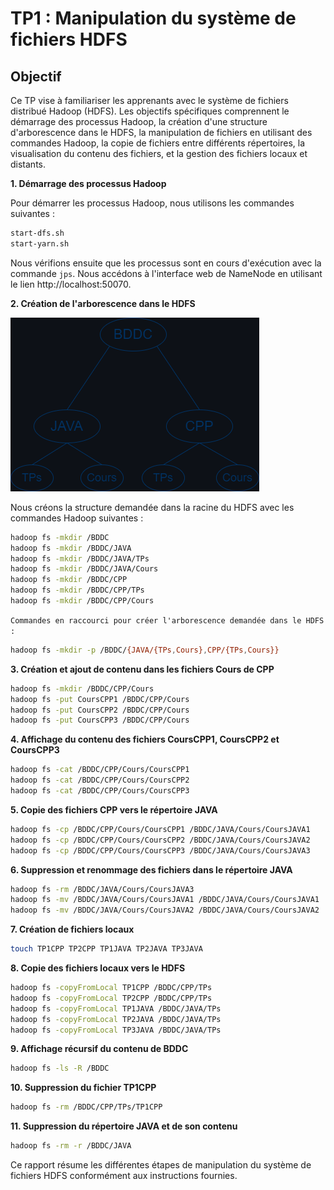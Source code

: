 # TP1 : Manipulation du système de fichiers HDFS

## Objectif 
Ce TP vise à familiariser les apprenants avec le système de fichiers distribué Hadoop (HDFS). Les objectifs spécifiques comprennent le démarrage des processus Hadoop, la création d'une structure d'arborescence dans le HDFS, la manipulation de fichiers en utilisant des commandes Hadoop, la copie de fichiers entre différents répertoires, la visualisation du contenu des fichiers, et la gestion des fichiers locaux et distants.

**1. Démarrage des processus Hadoop**

Pour démarrer les processus Hadoop, nous utilisons les commandes suivantes :

```bash
start-dfs.sh
start-yarn.sh
```

Nous vérifions ensuite que les processus sont en cours d'exécution avec la commande `jps`. Nous accédons à l'interface web de NameNode en utilisant le lien http://localhost:50070.

**2. Création de l'arborescence dans le HDFS**

![Arbre](assets/arbre.png)

Nous créons la structure demandée dans la racine du HDFS avec les commandes Hadoop suivantes :

```bash
hadoop fs -mkdir /BDDC
hadoop fs -mkdir /BDDC/JAVA
hadoop fs -mkdir /BDDC/JAVA/TPs
hadoop fs -mkdir /BDDC/JAVA/Cours
hadoop fs -mkdir /BDDC/CPP
hadoop fs -mkdir /BDDC/CPP/TPs
hadoop fs -mkdir /BDDC/CPP/Cours
```
`Commandes en raccourci pour créer l'arborescence demandée dans le HDFS :`
```bash
hadoop fs -mkdir -p /BDDC/{JAVA/{TPs,Cours},CPP/{TPs,Cours}}
```



**3. Création et ajout de contenu dans les fichiers Cours de CPP**

```bash
hadoop fs -mkdir /BDDC/CPP/Cours
hadoop fs -put CoursCPP1 /BDDC/CPP/Cours
hadoop fs -put CoursCPP2 /BDDC/CPP/Cours
hadoop fs -put CoursCPP3 /BDDC/CPP/Cours
```

**4. Affichage du contenu des fichiers CoursCPP1, CoursCPP2 et CoursCPP3**

```bash
hadoop fs -cat /BDDC/CPP/Cours/CoursCPP1
hadoop fs -cat /BDDC/CPP/Cours/CoursCPP2
hadoop fs -cat /BDDC/CPP/Cours/CoursCPP3
```

**5. Copie des fichiers CPP vers le répertoire JAVA**

```bash
hadoop fs -cp /BDDC/CPP/Cours/CoursCPP1 /BDDC/JAVA/Cours/CoursJAVA1
hadoop fs -cp /BDDC/CPP/Cours/CoursCPP2 /BDDC/JAVA/Cours/CoursJAVA2
hadoop fs -cp /BDDC/CPP/Cours/CoursCPP3 /BDDC/JAVA/Cours/CoursJAVA3
```

**6. Suppression et renommage des fichiers dans le répertoire JAVA**

```bash
hadoop fs -rm /BDDC/JAVA/Cours/CoursJAVA3
hadoop fs -mv /BDDC/JAVA/Cours/CoursJAVA1 /BDDC/JAVA/Cours/CoursJAVA1
hadoop fs -mv /BDDC/JAVA/Cours/CoursJAVA2 /BDDC/JAVA/Cours/CoursJAVA2
```

**7. Création de fichiers locaux**

```bash
touch TP1CPP TP2CPP TP1JAVA TP2JAVA TP3JAVA
```

**8. Copie des fichiers locaux vers le HDFS**

```bash
hadoop fs -copyFromLocal TP1CPP /BDDC/CPP/TPs
hadoop fs -copyFromLocal TP2CPP /BDDC/CPP/TPs
hadoop fs -copyFromLocal TP1JAVA /BDDC/JAVA/TPs
hadoop fs -copyFromLocal TP2JAVA /BDDC/JAVA/TPs
hadoop fs -copyFromLocal TP3JAVA /BDDC/JAVA/TPs
```

**9. Affichage récursif du contenu de BDDC**

```bash
hadoop fs -ls -R /BDDC
```

**10. Suppression du fichier TP1CPP**

```bash
hadoop fs -rm /BDDC/CPP/TPs/TP1CPP
```

**11. Suppression du répertoire JAVA et de son contenu**

```bash
hadoop fs -rm -r /BDDC/JAVA
```

Ce rapport résume les différentes étapes de manipulation du système de fichiers HDFS conformément aux instructions fournies.